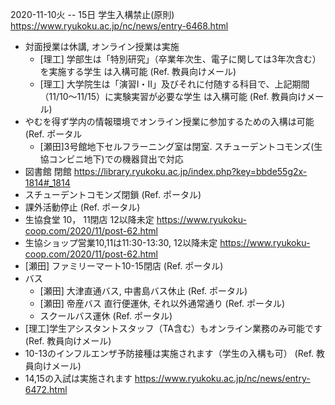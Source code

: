 2020-11-10火 -- 15日 学生入構禁止(原則) <https://www.ryukoku.ac.jp/nc/news/entry-6468.html>

* 対面授業は休講, オンライン授業は実施
  * [理工] 学部生は「特別研究」（卒業年次生、電子に関しては3年次含む）を実施する学生 は入構可能 (Ref. 教員向けメール)
  * [理工] 大学院生は「演習Ⅰ・Ⅱ」及びそれに付随する科目で、上記期間（11/10～11/15）に実験実習が必要な学生 は入構可能 (Ref. 教員向けメール)
* やむを得ず学内の情報環境でオンライン授業に参加するための入構は可能 (Ref. ポータル
  * [瀬田]3号館地下セルフラーニング室は閉室. スチューデントコモンズ(生協コンビニ地下)での機器貸出で対応
* 図書館 閉館 <https://library.ryukoku.ac.jp/index.php?key=bbde55g2x-1814#_1814>
* スチューデントコモンズ閉鎖 (Ref. ポータル)
* 課外活動停止 (Ref. ポータル)
* 生協食堂 10， 11閉店 12以降未定 <https://www.ryukoku-coop.com/2020/11/post-62.html>
* 生協ショップ営業10,11は11:30-13:30, 12以降未定 <https://www.ryukoku-coop.com/2020/11/post-62.html>
* [瀬田] ファミリーマート10-15閉店 (Ref. ポータル)
* バス
  * [瀬田] 大津直通バス, 中書島バス休止 (Ref. ポータル)
  * [瀬田] 帝産バス 直行便運休, それ以外通常通り (Ref. ポータル)
  * スクールバス運休 (Ref. ポータル)
* [理工]学生アシスタントスタッフ（TA含む）もオンライン業務のみ可能です (Ref. 教員向けメール)
* 10-13のインフルエンザ予防接種は実施されます（学生の入構も可） (Ref. 教員向けメール)
* 14,15の入試は実施されます <https://www.ryukoku.ac.jp/nc/news/entry-6472.html>
